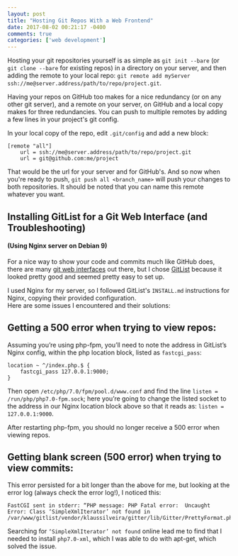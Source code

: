 ```yaml
---
layout: post
title: "Hosting Git Repos With a Web Frontend"
date: 2017-08-02 00:21:17 -0400
comments: true
categories: ['web development']
---
```


Hosting your git repositories yourself is as simple as `git init --bare` (or `git clone --bare` for existing repos) in a directory on your server, and then adding the remote to your local repo: `git remote add myServer ssh://me@server.address/path/to/repo/project.git`.

Having your repos on GitHub too makes for a nice redundancy (or on any other git server), and a remote on your server, on GitHub and a local copy makes for three redundancies. You can push to multiple remotes by adding a few lines in your project's git config.

<!--more-->

In your local copy of the repo, edit `.git/config` and add a new block:

    [remote "all"]
        url = ssh://me@server.address/path/to/repo/project.git
        url = git@github.com:me/project
    

That would be the url for your server and for GitHub's. And so now when you're ready to push, `git push all <branch_name>` will push your changes to both repositories. It should be noted that you can name this remote whatever you want.

Installing GitList for a Git Web Interface (and Troubleshooting)
----------------------------------------------------------------

#### (Using Nginx server on Debian 9)

For a nice way to show your code and commits much like GitHub does, there are many [git web interfaces](https://git.wiki.kernel.org/index.php/Interfaces,_frontends,_and_tools#Web_Interfaces) out there, but I chose [GitList](http://gitlist.org/) because it looked pretty good and seemed pretty easy to set up.

I used Nginx for my server, so I followed GitList's `INSTALL.md` instructions for Nginx, copying their provided configuration.  
Here are some issues I encountered and their solutions:

Getting a 500 error when trying to view repos:
----------------------------------------------

Assuming you’re using php-fpm, you’ll need to note the address in GitList’s Nginx config, within the php location block, listed as `fastcgi_pass`:

    location ~ ^/index.php.$ {
        fastcgi_pass 127.0.0.1:9000;
    }
    

Then open `/etc/php/7.0/fpm/pool.d/www.conf` and find the line `listen = /run/php/php7.0-fpm.sock`; here you’re going to change the listed socket to the address in our Nginx location block above so that it reads as: `listen = 127.0.0.1:9000`.

After restarting php-fpm, you should no longer receive a 500 error when viewing repos.

Getting blank screen (500 error) when trying to view commits:
-------------------------------------------------------------

This error persisted for a bit longer than the above for me, but looking at the error log (always check the error log!), I noticed this:

    FastCGI sent in stderr: “PHP message: PHP Fatal error:  Uncaught Error: Class ‘SimpleXmlIterator’ not found in /var/www/gitlist/vendor/klaussilveira/gitter/lib/Gitter/PrettyFormat.php:22
    

Searching for `‘SimpleXmlIterator’ not found` online lead me to find that I needed to install `php7.0-xml`, which I was able to do with apt-get, which solved the issue.
